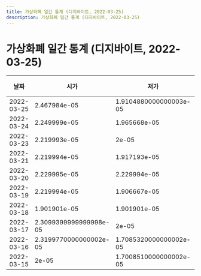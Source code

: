 ```yaml
---
title: 가상화폐 일간 통계 (디지바이트, 2022-03-25)
description: 가상화폐 일간 통계 (디지바이트, 2022-03-25)
---
```


가상화폐 일간 통계 (디지바이트, 2022-03-25)
===

|날짜|시가|저가|고가|종가|비고|
|--|--|--|--|--|--|
|2022-03-25|2.467984e-05|1.9104880000000003e-05|2.569999e-05|2.559e-05|    |
|2022-03-24|2.249999e-05|1.965668e-05|2.467984e-05|2.467984e-05|    |
|2022-03-23|2.219993e-05|2e-05|2.2499999999999998e-05|2e-05|    |
|2022-03-21|2.219994e-05|1.917193e-05|2.219994e-05|2.219994e-05|    |
|2022-03-20|2.229995e-05|2.229994e-05|2.229995e-05|2.229994e-05|    |
|2022-03-19|2.219994e-05|1.906667e-05|2.229993e-05|2.229993e-05|    |
|2022-03-18|1.901901e-05|1.901901e-05|2.239998e-05|2.229995e-05|    |
|2022-03-17|2.3099399999999998e-05|2e-05|2.319975e-05|2.2499999999999998e-05|    |
|2022-03-16|2.3199770000000002e-05|1.7085320000000002e-05|2.3199770000000002e-05|2.3099399999999998e-05|    |
|2022-03-15|2e-05|1.7008510000000002e-05|2.329974e-05|2.329974e-05|    |
